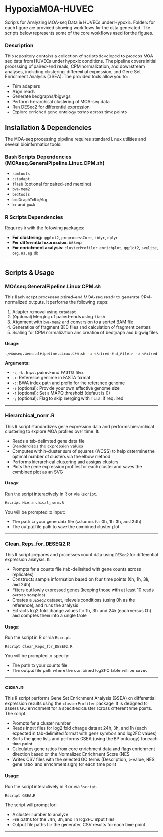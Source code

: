 # HypoxiaMOA-HUVEC

Scripts for Analyzing MOA-seq Data in HUVECs under Hypoxia. Folders for each figure are provided showing workflows for the data generated. The scripts below represents some of the core workflows used for the figures.

### Description
This repository contains a collection of scripts developed to process MOA-seq data from HUVECs under hypoxic conditions. The pipeline covers initial processing of paired-end reads, CPM normalization, and downstream analyses, including clustering, differential expression, and Gene Set Enrichment Analysis (GSEA). The provided tools allow you to:
- Trim adapters
- Align reads
- Generate bedgraphs/bigwigs
- Perform hierarchical clustering of MOA-seq data
- Run DESeq2 for differential expression
- Explore enriched gene ontology terms across time points

## Installation & Dependencies
The MOA-seq processing pipeline requires standard Linux utilities and several bioinformatics tools:

### Bash Scripts Dependencies (MOAseq.GeneralPipeline.Linux.CPM.sh)
- `samtools`
- `cutadapt`
- `flash` (optional for paired-end merging)
- `bwa-mem2`
- `bedtools`
- `bedGraphToBigWig`
- `bc` and `gawk`

### R Scripts Dependencies
Requires `R` with the following packages:
- **For clustering:** `ggplot2`, `preprocessCore`, `tidyr`, `dplyr`
- **For differential expression:** `DESeq2`
- **For enrichment analysis:** `clusterProfiler`, `enrichplot`, `ggplot2`, `svglite`, `org.Hs.eg.db`

---

## Scripts & Usage

### **MOAseq.GeneralPipeline.Linux.CPM.sh**
This Bash script processes paired-end MOA-seq reads to generate CPM-normalized outputs. It performs the following steps:

1. Adapter removal using `cutadapt`
2. (Optional) Merging of paired-ends using `flash`
3. Alignment with `bwa-mem2` and conversion to a sorted BAM file
4. Generation of fragment BED files and calculation of fragment centers
5. Scaling for CPM normalization and creation of bedgraph and bigwig files

#### **Usage:**
```bash
./MOAseq.GeneralPipeline.Linux.CPM.sh -a <Paired-End_File1> -b <Paired-End_File2> -c <Reference_Genome_FASTA> -d <Genome_BWA_Index_Path/Prefix> [-e <Effective_Genome_Size>] [-f <MAPQ_Threshold>] [-g]
```
**Arguments:**
- `-a`, `-b`: Input paired-end FASTQ files
- `-c`: Reference genome in FASTA format
- `-d`: BWA index path and prefix for the reference genome
- `-e` (optional): Provide your own effective genome size
- `-f` (optional): Set a MAPQ threshold (default is 0)
- `-g` (optional): Flag to skip merging with `flash` if required

---

### **Hierarchical_norm.R**
This R script standardizes gene expression data and performs hierarchical clustering to explore MOA profiles over time. It:
- Reads a tab-delimited gene data file
- Standardizes the expression values
- Computes within-cluster sum of squares (WCSS) to help determine the optimal number of clusters via the elbow method
- Performs hierarchical clustering and assigns clusters
- Plots the gene expression profiles for each cluster and saves the combined plot as an SVG

#### **Usage:**
Run the script interactively in R or via `Rscript`.
```r
Rscript Hierarchical_norm.R
```
You will be prompted to input:
- The path to your gene data file (columns for 0h, 1h, 3h, and 24h)
- The output file path to save the combined cluster plot

---

### **Clean_Reps_for_DESEQ2.R**
This R script prepares and processes count data using `DESeq2` for differential expression analysis. It:
- Prompts for a counts file (tab-delimited with gene counts across replicates)
- Constructs sample information based on four time points (0h, 1h, 3h, and 24h)
- Filters out lowly expressed genes (keeping those with at least 10 reads across samples)
- Creates a `DESeq2` dataset, relevels conditions (using 0h as the reference), and runs the analysis
- Extracts log2 fold change values for 1h, 3h, and 24h (each versus 0h) and compiles them into a single table

#### **Usage:**
Run the script in R or via `Rscript`.
```r
Rscript Clean_Reps_for_DESEQ2.R
```
You will be prompted to specify:
- The path to your counts file
- The output file path where the combined log2FC table will be saved

---

### **GSEA.R**
This R script performs Gene Set Enrichment Analysis (GSEA) on differential expression results using the `clusterProfiler` package. It is designed to assess GO enrichment for a specified cluster across different time points. The script:
- Prompts for a cluster number
- Reads input files for log2 fold change data at 24h, 3h, and 1h (each expected in tab-delimited format with gene symbols and log2FC values)
- Sorts the gene lists and performs GSEA (using the BP ontology) for each time point
- Calculates gene ratios from core enrichment data and flags enrichment direction based on the Normalized Enrichment Score (NES)
- Writes CSV files with the selected GO terms (Description, p-value, NES, gene ratio, and enrichment sign) for each time point

#### **Usage:**
Run the script interactively in R or via `Rscript`.
```r
Rscript GSEA.R
```
The script will prompt for:
- A cluster number to analyze
- File paths for the 24h, 3h, and 1h log2FC input files
- Output file paths for the generated CSV results for each time point

---
